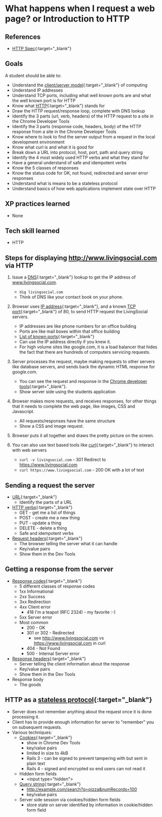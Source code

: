 # What happens when I request a web page? or Introduction to HTTP

## References

* [HTTP Spec](http://www.w3.org/Protocols/rfc2616/rfc2616.html){:target="_blank"}

## Goals
A student should be able to:

* Understand the [client/server model](http://en.wikipedia.org/wiki/Client%E2%80%93server_model){:target="_blank"} of computing
* Understand IP addresses
* Understand TCP ports, including what well known ports are and what the well known port is for HTTP
* Know what [HTTP](http://en.wikipedia.org/wiki/Hypertext_Transfer_Protocol){:target="_blank"} stands for
* Draw the HTTP request/response loop, complete with DNS lookup
* Identify the 3 parts (url, verb, headers) of the HTTP request to a site in the Chrome Developer Tools
* Identify the 3 parts (response code, headers, body) of the HTTP response from a site in the Chrome Developer Tools
* Know where to look to find the server output from a request in the local development environment
* Know what curl is and what it is good for
* Break down a URL into protocol, host, port, path and query string
* Identify the 4 most widely used HTTP verbs and what they stand for
* Have a general understand of safe and idempotent verbs
* Know the 5 classes of responses
* Know the status code for OK, not found, redirected and server error responses
* Understand what is means to be a stateless protocol
* Understand basics of how web applications implement state over HTTP


## XP practices learned

* None

## Tech skill learned

* HTTP

## Steps for displaying http://www.livingsocial.com via HTTP

1. Issue a [DNS](http://en.wikipedia.org/wiki/Domain_Name_System){:target="_blank"} lookup to get the IP address of www.livingsocial.com.
    * `dig livingsocial.com`
    * Think of DNS like your contact book on your phone.

1. Browser uses [IP address](http://en.wikipedia.org/wiki/IP_address){:target="_blank"}, and a known [TCP port](http://en.wikipedia.org/wiki/Transmission_Control_Protocol#TCP_ports){:target="_blank"} of 80, to send HTTP request the LivingSocial servers.
    * IP addresses are like phone numbers for an office building
    * Ports are like mail boxes within that office building
    * [List of known ports](http://en.wikipedia.org/wiki/List_of_TCP_and_UDP_port_numbers){:target="_blank"}
    * Can use the IP address directly if you knew it.
    * For high volume sites like google.com, it is a load balancer that hides the fact that there are hundreds of computers servicing requests.

1. Server processes the request, maybe making requests to other servers like database servers, and sends back the dynamic HTML response for google.com.
    * You can see the request and response in the [Chrome developer tools](https://developers.google.com/chrome-developer-tools/){:target="_blank"}.
    * Show server side using the students application

1. Browser makes more requests, and receives responses, for other things that it needs to complete the web page, like images, CSS and Javascript.
    * All requests/responses have the same structure
    * Show a CSS and image request.

1. Browser puts it all together and draws the pretty picture on the screen.

1. You can also use text based tools like [curl](http://en.wikipedia.org/wiki/CURL){:target="_blank"}
to interact with web servers
    * `curl -v livingsocial.com` - 301 Redirect to https://www.livingsocial.com
    * `curl https://www.livingsocial.com` - 200 OK with a lot of text

## Sending a request the server
* [URL](http://en.wikipedia.org/wiki/URL){:target="_blank"}
    * Identify the parts of a URL
* [HTTP verbs](http://www.w3.org/Protocols/rfc2616/rfc2616-sec9.html){:target="_blank"}
    * GET - get me a list of things
    * POST - create me a new thing
    * PUT - update a thing
    * DELETE - delete a thing
    * Safe and idempotent verbs
* [Request headers](http://en.wikipedia.org/wiki/List_of_HTTP_header_fields){:target="_blank"}
    * The browser telling the server what it can handle
    * Key/value pairs
    * Show them in the Dev Tools

## Getting a response from the server
* [Response codes](http://en.wikipedia.org/wiki/List_of_HTTP_status_codes){:target="_blank"}
    * 5 different classes of response codes
    * 1xx Informational
    * 2xx Success
    * 3xx Redirection
    * 4xx Client error
        * 418 I'm a teapot (RFC 2324) - my favorite :-)
    * 5xx Server error
    * Most common
        * 200 - OK
        * 301 or 302 - Redirected
            * see http://www.livingsocial.com vs https://www.livingsocial.com in curl
        * 404 - Not Found
        * 500 - Internal Server error
* [Response headers](http://en.wikipedia.org/wiki/List_of_HTTP_header_fields){:target="_blank"}
    * Server telling the client information about the response
    * Key/value pairs
    * Show them in the Dev Tools
* Response body
    * The goods

## HTTP as a [stateless protocol](http://en.wikipedia.org/wiki/Stateless_server){:target="_blank"}

* Server does not remember anything about the request once it is done processing it.
* Client has to provide enough information for server to "remember" you on subsequent requests.
* Various techniques:
    * [Cookies](http://en.wikipedia.org/wiki/HTTP_cookie){:target="_blank"}
        * show in Chrome Dev Tools
        * key/value pairs
        * limited in size to 4kB
        * Rails 3 - can be signed to prevent tampering with but sent in plain text
        * Rails 4 - signed and encrypted so end users can not read it
    * Hidden form fields
        * &lt;input type="hidden"&gt;
    * [Query string](http://en.wikipedia.org/wiki/Query_string){:target="_blank"}
        * http://example.com/search?q=pizza&numRecords=100
        * key/value pairs
    * Server side session via cookies/hidden form fields
        * store state on server identified by information in cookie/hidden form field
